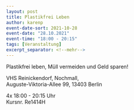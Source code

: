 ```yaml
---
layout: post
title: Plastikfrei Leben
author: karenp
event-date-sort: 2021-10-28
event-date: "28.10.2021"
event-time: "18:00 - 20:15"
tags: [Veranstaltung]
excerpt_separator: <!--mehr-->
---
```


Plastikfrei leben, Müll vermeiden und Geld sparen!<!--mehr-->

VHS Reinickendorf, Nochmall,  
Auguste-Viktoria-Allee 99, 13403 Berlin

4x 18:00 - 20:15 Uhr  
Kursnr. Re1414H
